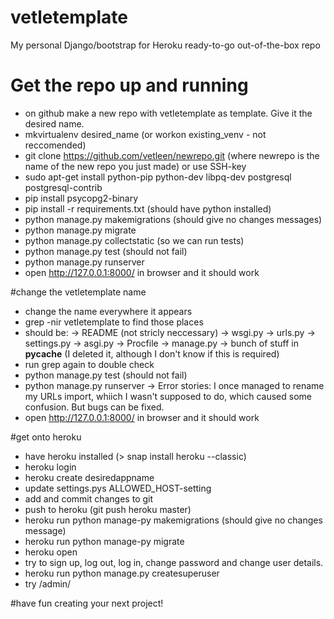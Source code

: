 # vetletemplate
My personal Django/bootstrap for Heroku ready-to-go out-of-the-box repo

# Get the repo up and running
- on github make a new repo with vetletemplate as template. Give it the desired name.
- mkvirtualenv desired_name (or workon existing_venv - not reccomended)
- git clone https://github.com/vetleen/newrepo.git (where newrepo is the name of the new repo you just made) or use SSH-key
- sudo apt-get install python-pip python-dev libpq-dev postgresql postgresql-contrib
- pip install psycopg2-binary
- pip install -r requirements.txt (should have python installed)
- python manage.py makemigrations (should give no changes messages)
- python manage.py migrate
- python manage.py collectstatic (so we can run tests)
- python manage.py test (should not fail)
- python manage.py runserver
- open http://127.0.0.1:8000/ in browser and it should work


#change the vetletemplate name
- change the name everywhere it appears
- grep -nir vetletemplate to find those places
- should be:
-> README (not stricly neccessary)
-> wsgi.py
-> urls.py
-> settings.py
-> asgi.py
-> Procfile
-> manage.py
-> bunch of stuff in __pycache__ (I deleted it, although I don't know if this is required)
- run grep again to double check
- python manage.py test (should not fail)
- python manage.py runserver
-> Error stories: I once managed to rename my URLs import, whiich I wasn't supposed to do, which caused some confusion. But bugs can be fixed.
- open http://127.0.0.1:8000/ in browser and it should work

#get onto heroku
- have heroku installed (> snap install heroku --classic)
- heroku login
- heroku create desiredappname
- update settings.pys ALLOWED_HOST-setting
- add and commit changes to git
- push to heroku (git push heroku master)
- heroku run python manage-py makemigrations (should give no changes message)
- heroku run python manage-py migrate
- heroku open
- try to sign up, log out, log in, change password and change user details.
- heroku run python manage.py createsuperuser
- try /admin/

#have fun creating your next project!
